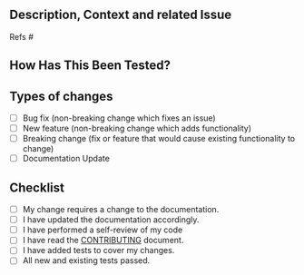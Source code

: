 ## Description, Context and related Issue
<!--- Please describe your changes. Why is this change required? What problem does it solve? -->

<!--- This project only accepts pull requests related to open issues. Please link to the issue here: -->
Refs #

## How Has This Been Tested?
<!--- Please describe in detail how you tested your changes. -->
<!--- Include details of your testing environment, and the tests you ran. -->

## Types of changes
<!--- What types of changes does your code introduce? Please delete options that are not relevant. -->
- [ ] Bug fix (non-breaking change which fixes an issue)
- [ ] New feature (non-breaking change which adds functionality)
- [ ] Breaking change (fix or feature that would cause existing functionality to change)
- [ ] Documentation Update

## Checklist
<!--- Go over all the following points, and delete options that are not relevant. -->
<!--- If you're unsure about any of these, don't hesitate to ask. We're here to help! -->
- [ ] My change requires a change to the documentation.
- [ ] I have updated the documentation accordingly.
- [ ] I have performed a self-review of my code
- [ ] I have read the [CONTRIBUTING](https://github.com/Edirom/Edirom-Online/blob/develop/CONTRIBUTING.md) document.
- [ ] I have added tests to cover my changes.
- [ ] All new and existing tests passed.
